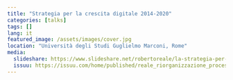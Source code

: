```yaml
---
title: "Strategia per la crescita digitale 2014-2020"
categories: [talks]
tags: []
lang: it
featured_image: /assets/images/cover.jpg
location: "Università degli Studi Guglielmo Marconi, Rome"
media:
  slideshare: https://www.slideshare.net/robertoreale/la-strategia-per-la-crescita-digitale-20142020-129637002
  issuu: https://issuu.com/home/published/reale_riorganizzazione_processi_acq
---
```

